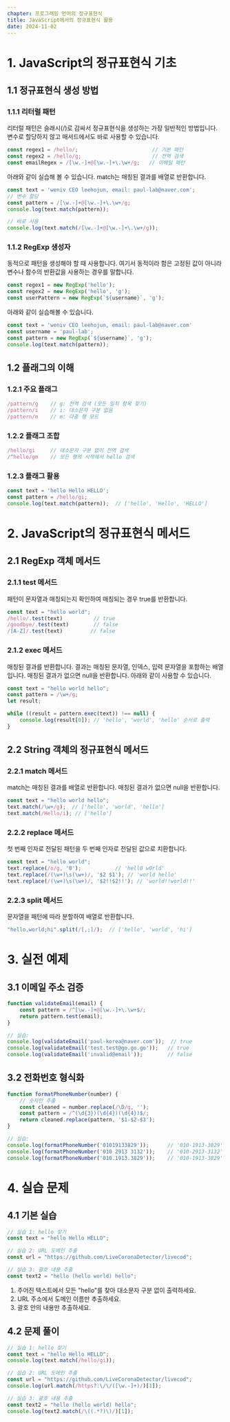 ```yaml
---
chapter: 프로그래밍 언어의 정규표현식
title: JavaScript에서의 정규표현식 활용
date: 2024-11-02
---
```


# 1. JavaScript의 정규표현식 기초

## 1.1 정규표현식 생성 방법

### 1.1.1 리터럴 패턴
리터럴 패턴은 슬래시(/)로 감싸서 정규표현식을 생성하는 가장 일반적인 방법입니다. 변수로 할당하지 않고 매서드에서도 바로 사용할 수 있습니다.

```javascript
const regex1 = /hello/;                        // 기본 패턴
const regex2 = /hello/g;                       // 전역 검색
const emailRegex = /[\w.-]+@[\w.-]+\.\w+/g;   // 이메일 패턴
```

아래와 같이 실습해 볼 수 있습니다. match는 매칭된 결과를 배열로 반환합니다.

```javascript
const text = 'weniv CEO leehojun, email: paul-lab@naver.com';
// 변수 할당
const pattern = /[\w.-]+@[\w.-]+\.\w+/g;
console.log(text.match(pattern));

// 바로 사용
console.log(text.match(/[\w.-]+@[\w.-]+\.\w+/g));
```

### 1.1.2 RegExp 생성자
동적으로 패턴을 생성해야 할 때 사용합니다. 여기서 동적이라 함은 고정된 값이 아니라 변수나 함수의 반환값을 사용하는 경우를 말합니다.

```javascript
const regex1 = new RegExp('hello');
const regex2 = new RegExp('hello', 'g');
const userPattern = new RegExp(`${username}`, 'g');
```

아래와 같이 실습해볼 수 있습니다.

```javascript
const text = 'weniv CEO leehojun, email: paul-lab@naver.com'
const username = 'paul-lab';
const pattern = new RegExp(`${username}`, 'g');
console.log(text.match(pattern));
```

## 1.2 플래그의 이해

### 1.2.1 주요 플래그
```javascript
/pattern/g    // g: 전역 검색 (모든 일치 항목 찾기)
/pattern/i    // i: 대소문자 구분 없음
/pattern/m    // m: 다중 행 모드
```

### 1.2.2 플래그 조합
```javascript
/hello/gi     // 대소문자 구분 없이 전역 검색
/^hello/gm    // 모든 행의 시작에서 hello 검색
```

### 1.2.3 플래그 활용
```javascript
const text = 'hello Hello HELLO';
const pattern = /hello/gi;
console.log(text.match(pattern));  // ['hello', 'Hello', 'HELLO']
```

# 2. JavaScript의 정규표현식 메서드

## 2.1 RegExp 객체 메서드

### 2.1.1 test 메서드
패턴이 문자열과 매칭되는지 확인하여 매칭되는 경우 true를 반환합니다.

```javascript
const text = "hello world";
/hello/.test(text)          // true
/goodbye/.test(text)        // false
/[A-Z]/.test(text)         // false
```

### 2.1.2 exec 메서드
매칭된 결과를 반환합니다. 결과는 매칭된 문자열, 인덱스, 입력 문자열을 포함하는 배열입니다. 매칭된 결과가 없으면 null을 반환합니다. 아래와 같이 사용할 수 있습니다.

```javascript
const text = "hello world hello";
const pattern = /\w+/g;
let result;

while ((result = pattern.exec(text)) !== null) {
    console.log(result[0]); // 'hello', 'world', 'hello' 순서로 출력
}
```

## 2.2 String 객체의 정규표현식 메서드

### 2.2.1 match 메서드
match는 매칭된 결과를 배열로 반환합니다. 매칭된 결과가 없으면 null을 반환합니다.

```javascript
const text = "hello world hello";
text.match(/\w+/g);  // ['hello', 'world', 'hello']
text.match(/Hello/i); // ['hello']
```

### 2.2.2 replace 메서드
첫 번째 인자로 전달된 패턴을 두 번째 인자로 전달된 값으로 치환합니다.

```javascript
const text = "hello world";
text.replace(/o/g, '0');           // 'hell0 w0rld'
text.replace(/(\w+)\s(\w+)/, '$2 $1'); // 'world hello'
text.replace(/(\w+)\s(\w+)/, '$2!!$2!!'); // 'world!!world!!'
```

### 2.2.3 split 메서드
문자열을 패턴에 따라 분할하여 배열로 반환합니다.

```javascript
"hello,world;hi".split(/[,;]/);  // ['hello', 'world', 'hi']
```

# 3. 실전 예제

## 3.1 이메일 주소 검증
```javascript
function validateEmail(email) {
    const pattern = /^[\w.-]+@[\w.-]+\.\w+$/;
    return pattern.test(email);
}

// 실습:
console.log(validateEmail('paul-korea@naver.com'));  // true
console.log(validateEmail('test.test@go.go.go'));   // true
console.log(validateEmail('invalid@email'));        // false
```

## 3.2 전화번호 형식화
```javascript
function formatPhoneNumber(number) {
    // 숫자만 추출
    const cleaned = number.replace(/\D/g, '');
    const pattern = /^(\d{3})(\d{4})(\d{4})$/;
    return cleaned.replace(pattern, '$1-$2-$3');
}

// 실습:
console.log(formatPhoneNumber('01019133829'));      // '010-1913-3829'
console.log(formatPhoneNumber('010 2913 3132'));    // '010-2913-3132'
console.log(formatPhoneNumber('010.1913.3829'));    // '010-1913-3829'
```

# 4. 실습 문제

## 4.1 기본 실습
```javascript
// 실습 1: hello 찾기
const text = "hello Hello HELLO";

// 실습 2: URL 도메인 추출
const url = "https://github.com/LiveCoronaDetector/livecod";

// 실습 3: 괄호 내용 추출
const text2 = "hello (hello world) hello";
```

1. 주어진 텍스트에서 모든 "hello"를 찾아 대소문자 구분 없이 출력하세요.
2. URL 주소에서 도메인 이름만 추출하세요.
3. 괄호 안의 내용만 추출하세요.

## 4.2 문제 풀이
```javascript
// 실습 1: hello 찾기
const text = "hello Hello HELLO";
console.log(text.match(/hello/gi));

// 실습 2: URL 도메인 추출
const url = "https://github.com/LiveCoronaDetector/livecod";
console.log(url.match(/https?:\/\/([\w.-]+)/)[1]);

// 실습 3: 괄호 내용 추출
const text2 = "hello (hello world) hello";
console.log(text2.match(/\((.*?)\)/)[1]);
```